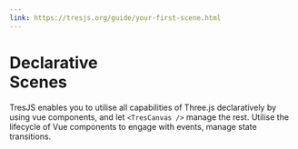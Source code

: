 ```yaml
---
link: https://tresjs.org/guide/your-first-scene.html
---
```


# Declarative <br/> <span class="text-primary-300">Scenes</span>

TresJS enables you to utilise all capabilities of Three.js declaratively by using vue components, and let `<TresCanvas />` manage the rest. Utilise the lifecycle of Vue components to engage with events, manage state transitions.

